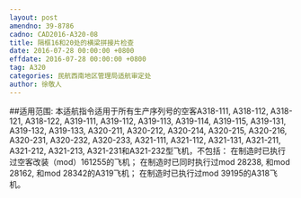 ```yaml
---
layout: post
amendno: 39-8786
cadno: CAD2016-A320-08
title: 隔框16和20处的横梁拼接片检查
date: 2016-07-28 00:00:00 +0800
effdate: 2016-07-28 00:00:00 +0800
tag: A320
categories: 民航西南地区管理局适航审定处
author: 徐敬人
---
```


##适用范围:
本适航指令适用于所有生产序列号的空客A318-111, A318-112, A318-121, A318-122, A319-111, A319-112, A319-113, A319-114, A319-115, A319-131, A319-132, A319-133, A320-211, A320-212, A320-214, A320-215, A320-216, A320-231, A320-232, A320-233, A321-111, A321-112, A321-131, A321-211, A321-212, A321-213, A321-231和A321-232型飞机，不包括：
在制造时已执行过空客改装（mod）161255的飞机；
在制造时已同时执行过mod 28238, 和mod 28162, 和mod 28342的A319飞机；
在制造时已执行过mod 39195的A318飞机。

